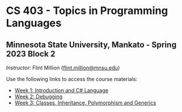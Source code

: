 # CS 403 - Topics in Programming Languages

## Minnesota State University, Mankato - Spring 2023 Block 2

*Instructor:* Flint Million ([flint.million@mnsu.edu](mailto:flint.million@mnsu.edu))

Use the following links to access the course materials:

* [Week 1: Introduction and C# Language](week1/README.md)
* [Week 2: Debugging](week2/README.md)
* [Week 3: Classes, Inheritance, Polymorphism and Generics](week3/README.md)
